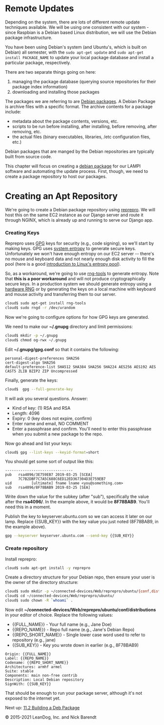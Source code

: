 # Remote Updates

Depending on the system, there are lots of different remote update techniques available.  We will be using one consistent with our system - since Raspbian is a Debian based Linux distribution, we will use the Debian package infrastructure.

You have been using Debian's system (and Ubuntu's, which is built on Debian) all semester, with the `sudo apt-get update` and `sudo apt-get install PACKAGE_NAME` to update your local package database and install a particular package, respectively.

There are two separate things going on here:

1. managing the package database (querying source repositories for their package index information) 
1. downloading and installing those packages

The packages we are referring to are [Debian packages](https://wiki.debian.org/Packaging#What_is_a_.22package.22.3F).  A Debian Package is archive files with a specific format.  The archive contents for a package include:

* metadata about the package contents, versions, etc.
* scripts to be run before installing, after installing, before removing, after removing, etc.
* the actual files (binary executables, libraries, /etc configuration files, etc.)

Debian packages that are manged by the Debian repositories are typically built from source code.

This chapter will focus on creating a [debian package](https://wiki.debian.org/RepositoryFormat) for our LAMPI software and automating the update process.  First, though, we need to create a package repository to host our packages. 

# Creating an Apt Repository

We're going to create a Debian package repository using [reprepro](https://wiki.debian.org/DebianRepository/SetupWithReprepro). We will host this on the same EC2 instance as our Django server and route it through NGINX, which is already up and running to serve our Django app.

### Creating Keys

Reprepro uses [GPG](https://www.gnupg.org) keys for security (e.g., code signing), so we'll start by making keys. GPG uses [system entropy](https://en.wikipedia.org/wiki/Entropy_%28computing%29#Linux_kernel) to generate secure keys. Unfortunately we won't have enough entropy on our EC2 server -- there's no mouse and keyboard data and not nearly enough disk activity to fill the pool (here is a good [introduction to Linux's entropy pool](https://hackaday.com/2017/11/02/what-is-entropy-and-how-do-i-get-more-of-it/)). 

So, as a workaround, we're going to use [rng-tools](https://www.gnu.org/software/hurd/user/tlecarrour/rng-tools.html) to generate entropy. Note that **this is a poor workaround** and will not produce cryptographically secure keys. In a production system we should generate entropy using a [hardware RNG](https://en.wikipedia.org/wiki/Hardware_random_number_generator) or by generating the keys on a local machine with keyboard and mouse activity and transferring them to our server.

```bash
cloud$ sudo apt-get install rng-tools
cloud$ sudo rngd -r /dev/urandom
```

Now we're going to configure options for how GPG keys are generated. 

We need to make our **~/.gnupg** directory and limit permissions:

```bash
cloud$ mkdir -p ~/.gnupg
cloud$ chmod og-rwx ~/.gnupg
```

Edit **~/.gnupg/gpg.conf** so that it contains the following:

```
personal-digest-preferences SHA256
cert-digest-algo SHA256
default-preference-list SHA512 SHA384 SHA256 SHA224 AES256 AES192 AES CAST5 ZLIB BZIP2 ZIP Uncompressed
```

Finally, generate the keys:

```bash
cloud$  gpg --full-generate-key
```

It will ask you several questions. Answer:

* Kind of key: (1) RSA and RSA
* Length: 4096
* Expiry: 0 (key does not expire, confirm)
* Enter name and email, NO COMMENT
* Enter a passphrase and confirm. You'll need to enter this passphrase when you submit a new package to the repo.

Now go ahead and list your keys:

```bash
cloud$ gpg --list-keys --keyid-format=short
```

You should get some sort of output like this:

```
-------------------------------
pub   rsa4096/3E759EB7 2019-03-25 [SCEA]
      7C7B2DBF7C7A5C688C6ED12ED367304D3E759EB7
uid         [ultimate] fname lname <you@something.com>
sub   rsa4096/8F78BAB9 2019-03-25 [SEA]
```

Write down the value for the subkey (after "sub"), specifically the value after the **rsa4096/**. In the example above, it would be **8F78BAB9**. You'll need this in a moment.

Publish the key to keyserver.ubuntu.com so we can access it later on our lamp. Replace {{SUB_KEY}} with the key value you just noted (8F78BAB9, in the example above).

```bash
gpg --keyserver keyserver.ubuntu.com --send-key {{SUB_KEY}}
```

### Create repository

Install reprepro:

```bash
cloud$ sudo apt-get install -y reprepro
```

Create a directory structure for your Debian repo, then ensure your user is the owner of the directory structure:

```bash
cloud$ sudo mkdir -p ~/connected-devices/Web/reprepro/ubuntu/{conf,dists,incoming,indices,logs,pool,project,tmp}
cloud$ cd ~/connected-devices/Web/reprepro/ubuntu/
cloud$ sudo chown -R `whoami` .
```

Now edit **~/connected-devices/Web/reprepro/ubuntu/conf/distributions** in your editor of choice. Replace the following values:

* {{FULL_NAME}} - Your full name (e.g., Jane Doe)
* {{REPO_NAME}} - Repo full name (e.g., Jane's Debian Repo)
* {{REPO_SHORT_NAME}} - Single lower case word used to refer to repository (e.g., jane)
* {{SUB_KEY}} - Key you wrote down in earlier (e.g., 8F78BAB9)

```
Origin: {{FULL_NAME}}
Label: {{REPO_NAME}}
Codename: {{REPO_SHORT_NAME}}
Architectures: armhf armel
Suite: stable
Components: main non-free contrib
Description: Local Debian repository
SignWith: {{SUB_KEY}}
```

That should be enough to run your package server, although it's not exposed to the internet yet.

Next up: [11.2 Building a Deb Package](../11.2_Building_a_Deb_Package/README.md)

&copy; 2015-2021 LeanDog, Inc. and Nick Barendt
